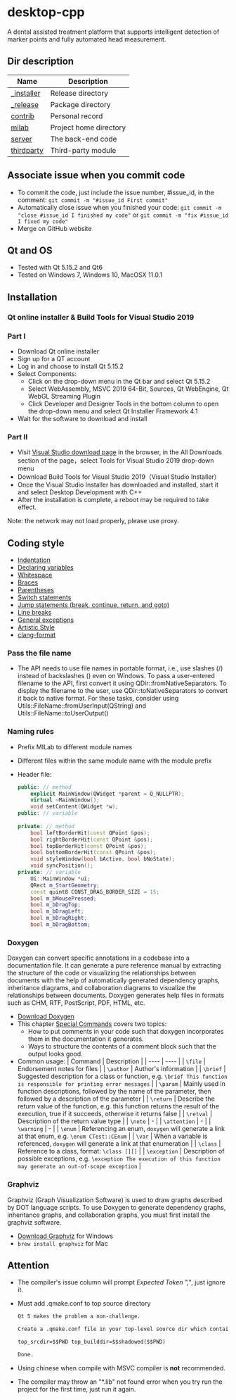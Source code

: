 # desktop-cpp

A dental assisted treatment platform that supports intelligent detection of marker points and fully automated head measurement.

## Dir description

|  Name  | Description  |
|  ----  | ----  |
|[_installer](./_installer/README.md)|Release directory|
|[_release](./_release/README.md)|Package directory|
|[contrib](./contrib/README.rst)|Personal record|
|[milab](./milab/README.md)|Project home directory|
|[server](./server/README.md)|The back-end code|
|[thirdparty](./thirdparty/README.md)|Third-party module|

## Associate issue when you commit code

* To commit the code, just include the issue number, #issue_id, in the comment:
    `git commit -m "#issue_id First commit"`
* Automatically close issue when you finished your code:
    `git commit -m "close #issue_id I finished my code"` or
    `git commit -m "fix #issue_id I fixed my code"`
* Merge on GitHub website

## Qt and OS

* Tested with Qt 5.15.2 and Qt6
* Tested on Windows 7, Windows 10, MacOSX 11.0.1

## Installation

### Qt online installer & Build Tools for Visual Studio 2019

### Part Ⅰ

* Download Qt online installer
* Sign up for a QT account
* Log in and choose to install Qt 5.15.2
* Select Components:
  * Click on the drop-down menu in the Qt bar and select Qt 5.15.2
  * Select WebAssembly, MSVC 2019 64-Bit, Sources, Qt WebEngine, Qt WebGL Streaming Plugin
  * Click Developer and Designer Tools in the bottom column to open the drop-down menu and select Qt Installer Framework 4.1
* Wait for the software to download and install

### Part Ⅱ

* Visit [Visual Studio download page](https://visualstudio.microsoft.com/downloads/) in the browser, in the All Downloads section of the page，select Tools for Visual Studio 2019 drop-down menu
* Download Build Tools for Visual Studio 2019（Visual Studio Installer）
* Once the Visual Studio Installer has downloaded and installed, start it and select Desktop Development with C++
* After the installation is complete, a reboot may be required to take effect.

Note: the network may not load properly, please use proxy.

## Coding style

* [Indentation](https://wiki.qt.io/Qt_Coding_Style#Indentation)
* [Declaring variables](https://wiki.qt.io/Qt_Coding_Style#Declaring_variables)
* [Whitespace](https://wiki.qt.io/Qt_Coding_Style#Whitespace)
* [Braces](https://wiki.qt.io/Qt_Coding_Style#Braces)
* [Parentheses](https://wiki.qt.io/Qt_Coding_Style#Parentheses)
* [Switch statements](https://wiki.qt.io/Qt_Coding_Style#Switch_statements)
* [Jump statements (break, continue, return, and goto)](https://wiki.qt.io/Qt_Coding_Style#Jump_statements_.28break.2C_continue.2C_return.2C_and_goto.29)
* [Line breaks](https://wiki.qt.io/Qt_Coding_Style#Line_breaks)
* [General exceptions](https://wiki.qt.io/Qt_Coding_Style#General_exceptions)
* [Artistic Style](https://wiki.qt.io/Qt_Coding_Style#Artistic_Style)
* [clang-format](https://wiki.qt.io/Qt_Coding_Style#clang-format)

### Pass the file name

* The API needs to use file names in portable format, i.e., use slashes (/) instead of backslashes (\) even on Windows. To pass a user-entered filename to the API, first convert it using QDir::fromNativeSeparators. To display the filename to the user, use QDir::toNativeSeparators to convert it back to native format. For these tasks, consider using Utils::FileName::fromUserInput(QString) and Utils::FileName::toUserOutput()

### Naming rules

* Prefix MILab to different module names
* Different files within the same module name with the module prefix
* Header file:

    ```cpp
    public: // method
        explicit MainWindow(QWidget *parent = Q_NULLPTR);
        virtual ~MainWindow();
        void setContent(QWidget *w);
    public: // variable
        
    private: // method
        bool leftBorderHit(const QPoint &pos);
        bool rightBorderHit(const QPoint &pos);
        bool topBorderHit(const QPoint &pos);
        bool bottomBorderHit(const QPoint &pos);
        void styleWindow(bool bActive, bool bNoState);
        void syncPosition();
    private: // variable
        Ui::MainWindow *ui;
        QRect m_StartGeometry;
        const quint8 CONST_DRAG_BORDER_SIZE = 15;
        bool m_bMousePressed;
        bool m_bDragTop;
        bool m_bDragLeft;
        bool m_bDragRight;
        bool m_bDragBottom;
    ```

### Doxygen

Doxygen can convert specific annotations in a codebase into a documentation file. It can generate a pure reference manual by extracting the structure of the code or visualizing the relationships between documents with the help of automatically generated dependency graphs, inheritance diagrams, and collaboration diagrams to visualize the relationships between documents. Doxygen generates help files in formats such as CHM, RTF, PostScript, PDF, HTML, etc.

* [Download Doxygen](https://www.doxygen.nl/download.html)
* This chapter [Special Commands](https://www.doxygen.nl/manual/commands.html) covers two topics:
  * How to put comments in your code such that doxygen incorporates them in the documentation it generates.
  * Ways to structure the contents of a comment block such that the output looks good.
* Common usage:
    | Command | Description |
    |  ----  | ----  |
    | `\file` | Endorsement notes for files |
    | `\author` | Author's information |
    | `\brief` | Suggested description for a class or function, e.g. `\brief This function is responsible for printing error messages` |
    | `\param` | Mainly used in function descriptions, followed by the name of the parameter, then followed by a description of the parameter |
    | `\return` | Describe the return value of the function, e.g. this function returns the result of the execution, true if it succeeds, otherwise it returns false |
    | `\retval` | Description of the return value type |
    | `\note` | - |
    | `\attention` | - |
    | `\warning` | - |
    | `\enum` | Referencing an enum, `doxygen` will generate a link at that enum, e.g. `\enum CTest::CEnum` |
    | `\var` | When a variable is referenced, `doxygen` will generate a link at that enumeration |
    | `\class` | Reference to a class, format: `\class [][]` |
    | `\exception` | Description of possible exceptions, e.g. `\exception The execution of this function may generate an out-of-scope exception` |

### Graphviz

Graphviz (Graph Visualization Software) is used to draw graphs described by DOT language scripts. To use Doxygen to generate dependency graphs, inheritance graphs, and collaboration graphs, you must first install the graphviz software.

* [Download Graphviz](https://graphviz.org/download/) for Windows
* `brew install graphviz` for Mac

## Attention

* The compiler's issue column will prompt *Expected Token ","*, just ignore it.
* Must add .qmake.conf to top source directory

    ```txt
    Qt 5 makes the problem a non-challenge.

    Create a .qmake.conf file in your top-level source dir which contains these two lines:

    top_srcdir=$$PWD top_builddir=$$shadowed($$PWD)

    Done.
    ```

* Using chinese when compile with MSVC compiler is **not** recommended.
* The compiler may throw an "*.lib" not found error when you try run the project for the first time, just run it again.
